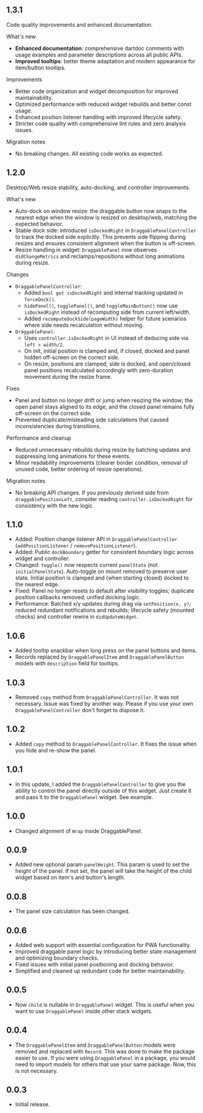 ## 1.3.1

Code quality improvements and enhanced documentation.

What's new
- **Enhanced documentation**: comprehensive dartdoc comments with usage examples and parameter descriptions across all public APIs.
- **Improved tooltips**: better theme adaptation and modern appearance for item/button tooltips.

Improvements
- Better code organization and widget decomposition for improved maintainability.
- Optimized performance with reduced widget rebuilds and better const usage.
- Enhanced position listener handling with improved lifecycle safety.
- Stricter code quality with comprehensive lint rules and zero analysis issues.

Migration notes
- No breaking changes. All existing code works as expected.

## 1.2.0

Desktop/Web resize stability, auto-docking, and controller improvements.

What's new
- Auto-dock on window resize: the draggable button now snaps to the nearest edge when the window is resized on desktop/web, matching the expected behavior.
- Stable dock side: introduced `isDockedRight` in `DraggablePanelController` to track the docked side explicitly. This prevents side flipping during resizes and ensures consistent alignment when the button is off-screen.
- Resize handling in widget: `DraggablePanel` now observes `didChangeMetrics` and reclamps/repositions without long animations during resize.

Changes
- `DraggablePanelController`:
	- Added `bool get isDockedRight` and internal tracking updated in `forceDock()`.
	- `hidePanel()`, `togglePanel()`, and `toggleMainButton()` now use `isDockedRight` instead of recomputing side from current left/width.
	- Added `recomputeDockSide(pageWidth)` helper for future scenarios where side needs recalculation without moving.
- `DraggablePanel`:
	- Uses `controller.isDockedRight` in UI instead of deducing side via `left > width/2`.
	- On init, initial position is clamped and, if closed, docked and panel hidden off-screen on the correct side.
	- On resize, positions are clamped, side is docked, and open/closed panel positions recalculated accordingly with zero-duration movement during the resize frame.

Fixes
- Panel and button no longer drift or jump when resizing the window; the open panel stays aligned to its edge, and the closed panel remains fully off-screen on the correct side.
- Prevented duplicate/misleading side calculations that caused inconsistencies during transitions.

Performance and cleanup
- Reduced unnecessary rebuilds during resize by batching updates and suppressing long animations for these events.
- Minor readability improvements (clearer border condition, removal of unused code, better ordering of resize operations).

Migration notes
- No breaking API changes. If you previously derived side from `draggablePositionLeft`, consider reading `controller.isDockedRight` for consistency with the new logic.

## 1.1.0
- Added: Position change listener API in `DraggablePanelController` (`addPositionListener` / `removePositionListener`).
- Added: Public `dockBoundary` getter for consistent boundary logic across widget and controller.
- Changed: `toggle()` now respects current `panelState` (not `initialPanelState`). Auto-toggle on mount removed to preserve user state. Initial position is clamped and (when starting closed) docked to the nearest edge.
- Fixed: Panel no longer resets to default after visibility toggles; duplicate position callbacks removed; unified docking logic.
- Performance: Batched x/y updates during drag via `setPosition(x, y)`; reduced redundant notifications and rebuilds; lifecycle safety (mounted checks) and controller rewire in `didUpdateWidget`.

## 1.0.6
- Added tooltip snackbar when long press on the panel buttons and items.
- Records replaced by `DraggablePanelItem` and `DraggablePanelButton` models with `description` field for tooltips.

## 1.0.3
- Removed `copy` method from `DraggablePanelController`. It was not necessary.
Issue was fixed by another way. Please if you use your own `DraggablePanelController` don't forget to dispose it.

## 1.0.2
- Added `copy` method to `DraggablePanelController`. It fixes the issue when you hide and re-show the panel.

## 1.0.1
- In this update, I added the `DraggablePanelController` to give you the ability to control the panel directly outside of this widget.
Just create it and pass it to the `DraggablePanel` widget. See example.

## 1.0.0
- Changed alignment of `Wrap` inside DraggablePanel.

## 0.0.9
- Added new optional param `panelHeight`. This param is used to set the height of the panel. If not set, the panel will take the height of the child widget based on item's and button's length.

## 0.0.8
- The panel size calculation has been changed.

## 0.0.6
- Added web support with essential configuration for PWA functionality.  
- Improved draggable panel logic by introducing better state management and optimizing boundary checks.  
- Fixed issues with initial panel positioning and docking behavior.  
- Simplified and cleaned up redundant code for better maintainability.  

## 0.0.5

- Now `child` is nullable in `DraggablePanel` widget. This is useful when you want to use `DraggablePanel` inside other stack widgets.

## 0.0.4

- The `DraggablePanelItem` and `DraggablePanelButton` models were removed and replaced with `Record`.
This was done to make the package easier to use. If you were using `DraggablePanel` in a package, you would need to import models for others that use your same package. Now, this is not necessary.

## 0.0.3

- Initial release.